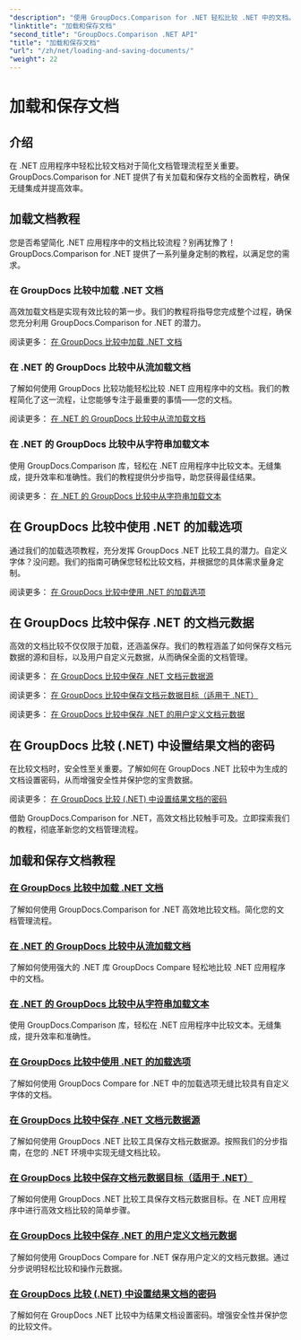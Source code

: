```yaml
---
"description": "使用 GroupDocs.Comparison for .NET 轻松比较 .NET 中的文档。学习加载、保存以及利用加载选项实现高效的文档管理。"
"linktitle": "加载和保存文档"
"second_title": "GroupDocs.Comparison .NET API"
"title": "加载和保存文档"
"url": "/zh/net/loading-and-saving-documents/"
"weight": 22
---
```


# 加载和保存文档

## 介绍

在 .NET 应用程序中轻松比较文档对于简化文档管理流程至关重要。GroupDocs.Comparison for .NET 提供了有关加载和保存文档的全面教程，确保无缝集成并提高效率。

## 加载文档教程

您是否希望简化 .NET 应用程序中的文档比较流程？别再犹豫了！GroupDocs.Comparison for .NET 提供了一系列量身定制的教程，以满足您的需求。

### 在 GroupDocs 比较中加载 .NET 文档

高效加载文档是实现有效比较的第一步。我们的教程将指导您完成整个过程，确保您充分利用 GroupDocs.Comparison for .NET 的潜力。

阅读更多： [在 GroupDocs 比较中加载 .NET 文档](./loading-documents/)

### 在 .NET 的 GroupDocs 比较中从流加载文档

了解如何使用 GroupDocs 比较功能轻松比较 .NET 应用程序中的文档。我们的教程简化了这一流程，让您能够专注于最重要的事情——您的文档。

阅读更多： [在 .NET 的 GroupDocs 比较中从流加载文档](./loading-documents-from-stream/)

### 在 .NET 的 GroupDocs 比较中从字符串加载文本

使用 GroupDocs.Comparison 库，轻松在 .NET 应用程序中比较文本。无缝集成，提升效率和准确性。我们的教程提供分步指导，助您获得最佳结果。

阅读更多： [在 .NET 的 GroupDocs 比较中从字符串加载文本](./loading-text-from-string/)

## 在 GroupDocs 比较中使用 .NET 的加载选项

通过我们的加载选项教程，充分发挥 GroupDocs .NET 比较工具的潜力。自定义字体？没问题。我们的指南可确保您轻松比较文档，并根据您的具体需求量身定制。

阅读更多： [在 GroupDocs 比较中使用 .NET 的加载选项](./using-load-options/)

## 在 GroupDocs 比较中保存 .NET 的文档元数据

高效的文档比较不仅仅限于加载，还涵盖保存。我们的教程涵盖了如何保存文档元数据的源和目标，以及用户自定义元数据，从而确保全面的文档管理。

阅读更多： [在 GroupDocs 比较中保存 .NET 文档元数据源](./saving-documents-metadata-source/)

阅读更多： [在 GroupDocs 比较中保存文档元数据目标（适用于 .NET）](./saving-documents-metadata-target/)

阅读更多： [在 GroupDocs 比较中保存 .NET 的用户定义文档元数据](./saving-user-defined-document-metadata/)

## 在 GroupDocs 比较 (.NET) 中设置结果文档的密码

在比较文档时，安全性至关重要。了解如何在 GroupDocs .NET 比较中为生成的文档设置密码，从而增强安全性并保护您的宝贵数据。

阅读更多： [在 GroupDocs 比较 (.NET) 中设置结果文档的密码](./setting-password-for-resultant-document/)

借助 GroupDocs.Comparison for .NET，高效文档比较触手可及。立即探索我们的教程，彻底革新您的文档管理流程。
## 加载和保存文档教程
### [在 GroupDocs 比较中加载 .NET 文档](./loading-documents/)
了解如何使用 GroupDocs.Comparison for .NET 高效地比较文档。简化您的文档管理流程。
### [在 .NET 的 GroupDocs 比较中从流加载文档](./loading-documents-from-stream/)
了解如何使用强大的 .NET 库 GroupDocs Compare 轻松地比较 .NET 应用程序中的文档。
### [在 .NET 的 GroupDocs 比较中从字符串加载文本](./loading-text-from-string/)
使用 GroupDocs.Comparison 库，轻松在 .NET 应用程序中比较文本。无缝集成，提升效率和准确性。
### [在 GroupDocs 比较中使用 .NET 的加载选项](./using-load-options/)
了解如何使用 GroupDocs Compare for .NET 中的加载选项无缝比较具有自定义字体的文档。
### [在 GroupDocs 比较中保存 .NET 文档元数据源](./saving-documents-metadata-source/)
了解如何使用 GroupDocs .NET 比较工具保存文档元数据源。按照我们的分步指南，在您的 .NET 环境中实现无缝文档比较。
### [在 GroupDocs 比较中保存文档元数据目标（适用于 .NET）](./saving-documents-metadata-target/)
了解如何使用 GroupDocs .NET 比较工具保存文档元数据目标。在 .NET 应用程序中进行高效文档比较的简单步骤。
### [在 GroupDocs 比较中保存 .NET 的用户定义文档元数据](./saving-user-defined-document-metadata/)
了解如何使用 GroupDocs Compare for .NET 保存用户定义的文档元数据。通过分步说明轻松比较和操作元数据。
### [在 GroupDocs 比较 (.NET) 中设置结果文档的密码](./setting-password-for-resultant-document/)
了解如何在 GroupDocs .NET 比较中为结果文档设置密码。增强安全性并保护您的比较文件。